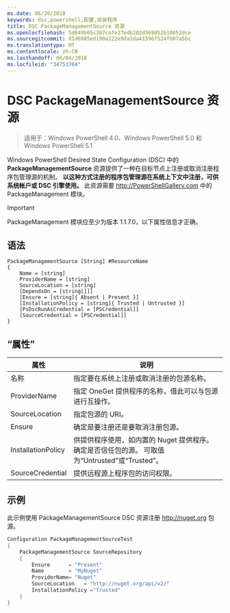 ```yaml
---
ms.date: 06/20/2018
keywords: dsc,powershell,配置,安装程序
title: DSC PackageManagementSource 资源
ms.openlocfilehash: 5d049b05c387cafe27edb202d569852b10852dce
ms.sourcegitcommit: 01d6985ed190a222e9da1da41596f524f607a5bc
ms.translationtype: HT
ms.contentlocale: zh-CN
ms.lasthandoff: 06/04/2018
ms.locfileid: "34753764"
---
```

# <a name="dsc-packagemanagementsource-resource"></a>DSC PackageManagementSource 资源

> 适用于：Windows PowerShell 4.0、Windows PowerShell 5.0 和 Windows PowerShell 5.1

Windows PowerShell Desired State Configuration (DSC) 中的 **PackageManagementSource** 资源提供了一种在目标节点上注册或取消注册程序包管理源的机制。 **以这种方式注册的程序包管理源在系统上下文中注册，可供系统帐户或 DSC 引擎使用。** 此资源需要 http://PowerShellGallery.com 中的 PackageManagement 模块。

> [!IMPORTANT]
> PackageManagement 模块应至少为版本 1.1.7.0，以下属性信息才正确。

## <a name="syntax"></a>语法

```
PackageManagementSource [String] #ResourceName
{
    Name = [string]
    ProviderName = [string]
    SourceLocation = [string]
    [DependsOn = [string[]]]
    [Ensure = [string]{ Absent | Present }]
    [InstallationPolicy = [string]{ Trusted | Untrusted }]
    [PsDscRunAsCredential = [PSCredential]]
    [SourceCredential = [PSCredential]]
}
```

## <a name="properties"></a>“属性”

|  属性  |  说明   |
|---|---|
| 名称| 指定要在系统上注册或取消注册的包源名称。|
| ProviderName| 指定 OneGet 提供程序的名称，借此可以与包源进行互操作。|
| SourceLocation| 指定包源的 URI。|
| Ensure| 确定是要注册还是要取消注册包源。|
| InstallationPolicy| 供提供程序使用，如内置的 Nuget 提供程序。 确定是否信任包的源。 可取值为“Untrusted”或“Trusted”。|
| SourceCredential| 提供远程源上程序包的访问权限。|

## <a name="example"></a>示例

此示例使用 PackageManagementSource DSC 资源注册 http://nuget.org 包源。

```powershell
Configuration PackageManagementSourceTest
{
    PackageManagementSource SourceRepository
    {
        Ensure      = "Present"
        Name        = "MyNuget"
        ProviderName= "Nuget"
        SourceLocation   = "http://nuget.org/api/v2/"
        InstallationPolicy ="Trusted"
    }
}
```